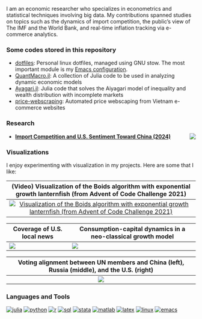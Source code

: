 I am an economic researcher who specializes in econometrics and statistical techniques involving big data. My contributions spanned studies on topics such as the dynamics of import competition, the public’s view of The IMF and the World Bank, and real-time inflation tracking via e-commerce analytics.


### Some codes stored in this repository

- [dotfiles](https://github.com/hieutkt/dotfiles): Personal linux dotfiles, managed using GNU stow. The most important module is my [Emacs configuration](https://github.com/hieutkt/dotfiles/tree/main/emacs/.doom.d).
- [QuantMacro.jl](https://github.com/hieutkt/QuantMacro.jl): A collection of Julia code to be used in analyzing dynamic economic models
- [Ayagari.jl](https://github.com/hieutkt/Aiyagari.jl): Julia code that solves the Aiyagari model of inequality and wealth distribution with incomplete markets
- [price-webscraping](https://github.com/hieutkt/price-webscraping): Automated price webscaping from Vietnam e-commerce websites

### Research

- <a href="https://dx.doi.org/10.2139/ssrn.4793900"><img src="https://img.shields.io/badge/DOI-10.2139%2Fssrn.4793900-blue?style=flat-square" align="right"/></a>**[Import Competition and U.S. Sentiment Toward China (2024)](https://papers.ssrn.com/sol3/papers.cfm?abstract_id=4793900)**

### Visualizations

I enjoy experimenting with visualization in my projects. Here are some that I like:



| (Video) Visualization of the Boids algorithm with exponential growth lanternfish (from Advent of Code Challenge 2021) | 
| :---: | 
| [![Visualization of the Boids algorithm with exponential growth lanternfish (from Advent of Code Challenge 2021)](http://img.youtube.com/vi/YmBUXgY90Xo/0.jpg)](http://www.youtube.com/watch?v=YmBUXgY90Xo "Boids algorithm simulation") | 


| Coverage of U.S. local news | Consumption-capital dynamics in a neo-classical growth model |
| ------------- | ------------- |
| <img src="https://github.com/hieutkt/hieutkt/assets/16746470/6a1d7fcf-b279-4804-9261-b38018d4eae5"> | <img src="https://github.com/hieutkt/hieutkt/assets/16746470/31a4d209-83b0-48d8-b864-22ffbd3eae73"> | 


| Voting alignment between UN members and China (left), Russia (middle), and the U.S. (right) | 
| :---: | 
| <img src="https://github.com/hieutkt/hieutkt/assets/16746470/7a61716b-bdc2-4584-a53a-7a168577ab8e" > | 

### Languages and Tools

[![julia][julia-img]][julia-url]
[![python][python-img]][python-url]
[![r][r-img]][r-url]
[![sql][sql-img]][sql-url]
[![stata][stata-img]][stata-url]
[![matlab][matlab-img]][matlab-url]
[![latex][latex-img]][latex-url]
[![linux][linux-img]][linux-url]
[![emacs][emacs-img]][emacs-url]

[julia-img]: https://img.shields.io/badge/-Julia-6F4E7C?style=for-the-badge&logo=Julia&logoColor=white
[julia-url]: https://julialang.org

[python-img]: https://img.shields.io/badge/-Python-4B8BBE?style=for-the-badge&logo=Python&logoColor=white
[python-url]: https://www.python.org

[stata-img]: https://img.shields.io/badge/-Stata-455A64?style=for-the-badge
[stata-url]: https://www.stata.com

[matlab-img]: https://img.shields.io/badge/-Matlab-D35400?style=for-the-badge
[matlab-url]: https://www.mathworks.com/products/matlab.html

[latex-img]: https://img.shields.io/badge/-LaTeX-2E8B57?style=for-the-badge&logo=LaTeX&logoColor=white
[latex-url]: https://tug.org

[linux-img]: https://img.shields.io/badge/-Linux-AF3A03?style=for-the-badge&logo=Linux&logoColor=white
[linux-url]: https://www.linux.org

[emacs-img]: https://img.shields.io/badge/-Emacs-9370DB?style=for-the-badge&logo=GNU-Emacs&logoColor=white
[emacs-url]: https://www.gnu.org/software/emacs

[r-img]: https://img.shields.io/badge/-R-4682B4?style=for-the-badge&logo=R&logoColor=white
[r-url]: https://www.r-project.org

[sql-img]: https://img.shields.io/badge/-SQL-4682B4?style=for-the-badge&logo=MySQL&logoColor=white
[sql-url]: https://www.mysql.com
